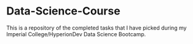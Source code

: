 # Data-Science-Course
This is a repository of the completed tasks that I have picked during my Imperial College/HyperionDev Data Science Bootcamp.

